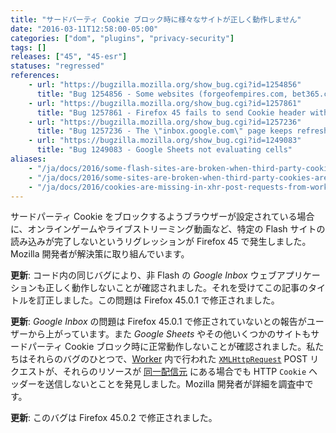 ```yaml
---
title: "サードパーティ Cookie ブロック時に様々なサイトが正しく動作しません"
date: "2016-03-11T12:58:00-05:00"
categories: ["dom", "plugins", "privacy-security"]
tags: []
releases: ["45", "45-esr"]
statuses: "regressed"
references:
    - url: "https://bugzilla.mozilla.org/show_bug.cgi?id=1254856"
      title: "Bug 1254856 - Some websites (forgeofempires.com, bet365.com, inbox.google.com) can't finish loading with \"Accept third-party cookies: Never\" checked"
    - url: "https://bugzilla.mozilla.org/show_bug.cgi?id=1257861"
      title: "Bug 1257861 - Firefox 45 fails to send Cookie header with XHR post requests done from a web worker when third-party cookies are blocked"
    - url: "https://bugzilla.mozilla.org/show_bug.cgi?id=1257236"
      title: "Bug 1257236 - The \"inbox.google.com\" page keeps refreshing on and on with \"Accept third-party cookies: Never\" checked"
    - url: "https://bugzilla.mozilla.org/show_bug.cgi?id=1249083"
      title: "Bug 1249083 - Google Sheets not evaluating cells"
aliases:
    - "/ja/docs/2016/some-flash-sites-are-broken-when-third-party-cookies-are-blocked/"
    - "/ja/docs/2016/some-sites-are-broken-when-third-party-cookies-are-blocked/"
    - "/ja/docs/2016/cookies-are-missing-in-xhr-post-requests-from-workers-when-third-party-cookies-are-blocked/"
---
```

サードパーティ Cookie をブロックするようブラウザーが設定されている場合に、オンラインゲームやライブストリーミング動画など、特定の Flash サイトの読み込みが完了しないというリグレッションが Firefox 45 で発生しました。Mozilla 開発者が解決策に取り組んでいます。

**更新**: コード内の同じバグにより、非 Flash の *Google Inbox* ウェブアプリケーションも正しく動作しないことが確認されました。それを受けてこの記事のタイトルを訂正しました。この問題は Firefox 45.0.1 で修正されました。

**更新**: *Google Inbox* の問題は Firefox 45.0.1 で修正されていないとの報告がユーザーから上がっています。また *Google Sheets* やその他いくつかのサイトもサードパーティ Cookie ブロック時に正常動作しないことが確認されました。私たちはそれらのバグのひとつで、[Worker](https://developer.mozilla.org/docs/Web/API/Web_Workers_API/Using_web_workers) 内で行われた [`XMLHttpRequest`](https://developer.mozilla.org/docs/Web/API/XMLHttpRequest) POST リクエストが、それらのリソースが [同一配信元](https://developer.mozilla.org/docs/Web/Security/Same-origin_policy) にある場合でも HTTP `Cookie` ヘッダーを送信しないとことを発見しました。Mozilla 開発者が詳細を調査中です。

**更新**: このバグは Firefox 45.0.2 で修正されました。
